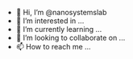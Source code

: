 - 👋 Hi, I’m @nanosystemslab
- 👀 I’m interested in ...
- 🌱 I’m currently learning ...
- 💞️ I’m looking to collaborate on ...
- 📫 How to reach me ...

<!---
nanosystemslab/nanosystemslab is a ✨ special ✨ repository because its `README.md` (this file) appears on your GitHub profile.
You can click the Preview link to take a look at your changes.
--->
